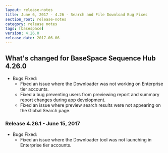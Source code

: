 ```yaml
---
layout: release-notes
title: June 6, 2017 - 4.26 - Search and File Download Bug Fixes
section_root: release-notes
category: release notes
tags: [basespace]
version: 4.26.0
release_date: 2017-06-06
---
```


## What's changed for BaseSpace Sequence Hub 4.26.0
	
- Bugs Fixed:
	- Fixed an issue where the Downloader was not working on Enterprise tier accounts.
	- Fixed a bug preventing users from previewing report and summary report changes during app development.
	- Fixed an issue where preview search results were not appearing on the Global Search page.
	
### Release 4.26.1 - June 15, 2017

- Bugs Fixed:
	- Fixed an issue where the Downloader tool was not launching in Enterprise tier accounts.